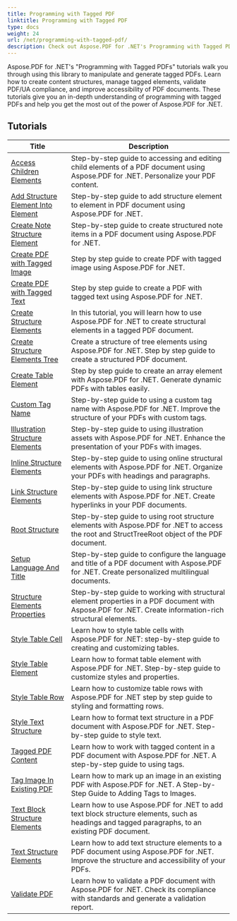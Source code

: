 ```yaml
---
title: Programming with Tagged PDF
linktitle: Programming with Tagged PDF
type: docs
weight: 24
url: /net/programming-with-tagged-pdf/
description: Check out Aspose.PDF for .NET's Programming with Tagged PDF tutorials to master tagged PDF manipulation and generation.
---
```


Aspose.PDF for .NET's "Programming with Tagged PDFs" tutorials walk you through using this library to manipulate and generate tagged PDFs. Learn how to create content structures, manage tagged elements, validate PDF/UA compliance, and improve accessibility of PDF documents. These tutorials give you an in-depth understanding of programming with tagged PDFs and help you get the most out of the power of Aspose.PDF for .NET.

## Tutorials
| Title | Description |
| --- | --- | 
| [Access Children Elements](./access-children-elements/) | Step-by-step guide to accessing and editing child elements of a PDF document using Aspose.PDF for .NET. Personalize your PDF content. |  
| [Add Structure Element Into Element](./add-structure-element-into-element/) | Step-by-step guide to add structure element to element in PDF document using Aspose.PDF for .NET. |  
| [Create Note Structure Element](./create-note-structure-element/) | Step-by-step guide to create structured note items in a PDF document using Aspose.PDF for .NET. |  
| [Create PDF with Tagged Image](./create-pdf-with-tagged-image/) | Step by step guide to create PDF with tagged image using Aspose.PDF for .NET. |  
| [Create PDF with Tagged Text](./create-pdf-with-tagged-text/) | Step by step guide to create a PDF with tagged text using Aspose.PDF for .NET. |  
| [Create Structure Elements](./create-structure-elements/) | In this tutorial, you will learn how to use Aspose.PDF for .NET to create structural elements in a tagged PDF document. |  
| [Create Structure Elements Tree](./create-structure-elements-tree/) | Create a structure of tree elements using Aspose.PDF for .NET. Step by step guide to create a structured PDF document. |  
| [Create Table Element](./create-table-element/) | Step by step guide to create an array element with Aspose.PDF for .NET. Generate dynamic PDFs with tables easily. |  
| [Custom Tag Name](./custom-tag-name/) | Step-by-step guide to using a custom tag name with Aspose.PDF for .NET. Improve the structure of your PDFs with custom tags. |  
| [Illustration Structure Elements](./illustration-structure-elements/) | Step-by-step guide to using illustration assets with Aspose.PDF for .NET. Enhance the presentation of your PDFs with images. |  
| [Inline Structure Elements](./inline-structure-elements/) | Step-by-step guide to using online structural elements with Aspose.PDF for .NET. Organize your PDFs with headings and paragraphs. |  
| [Link Structure Elements](./link-structure-elements/) | Step-by-step guide to using link structure elements with Aspose.PDF for .NET. Create hyperlinks in your PDF documents. |  
| [Root Structure](./root-structure/) | Step-by-step guide to using root structure elements with Aspose.PDF for .NET to access the root and StructTreeRoot object of the PDF document. |  
| [Setup Language And Title](./setup-language-and-title/) | Step-by-step guide to configure the language and title of a PDF document with Aspose.PDF for .NET. Create personalized multilingual documents. |  
| [Structure Elements Properties](./structure-elements-properties/) | Step-by-step guide to working with structural element properties in a PDF document with Aspose.PDF for .NET. Create information-rich structural elements. |  
| [Style Table Cell](./style-table-cell/) | Learn how to style table cells with Aspose.PDF for .NET: step-by-step guide to creating and customizing tables. |  
| [Style Table Element](./style-table-element/) | Learn how to format table element with Aspose.PDF for .NET. Step-by-step guide to customize styles and properties. |  
| [Style Table Row](./style-table-row/) | Learn how to customize table rows with Aspose.PDF for .NET step by step guide to styling and formatting rows. |  
| [Style Text Structure](./style-text-structure/) | Learn how to format text structure in a PDF document with Aspose.PDF for .NET. Step-by-step guide to style text. |  
| [Tagged PDF Content](./tagged-pdf-content/) | Learn how to work with tagged content in a PDF document with Aspose.PDF for .NET. A step-by-step guide to using tags. |  
| [Tag Image In Existing PDF](./tag-image-in-existing-pdf/) | Learn how to mark up an image in an existing PDF with Aspose.PDF for .NET. A Step-by-Step Guide to Adding Tags to Images. |  
| [Text Block Structure Elements](./text-block-structure-elements/) | Learn how to use Aspose.PDF for .NET to add text block structure elements, such as headings and tagged paragraphs, to an existing PDF document. |  
| [Text Structure Elements](./text-structure-elements/) | Learn how to add text structure elements to a PDF document using Aspose.PDF for .NET. Improve the structure and accessibility of your PDFs. |  
| [Validate PDF](./validate-pdf/) | Learn how to validate a PDF document with Aspose.PDF for .NET. Check its compliance with standards and generate a validation report. |  
